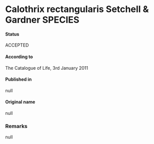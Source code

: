 Calothrix rectangularis Setchell & Gardner SPECIES
=======

#### Status
ACCEPTED

#### According to
The Catalogue of Life, 3rd January 2011

#### Published in
null

#### Original name
null

### Remarks
null